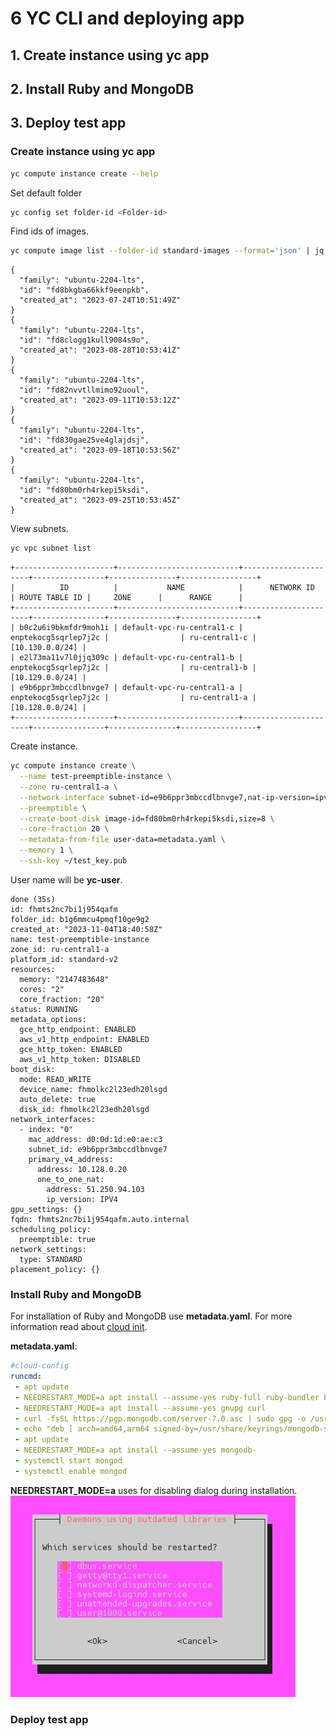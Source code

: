 
# 6 YC CLI and deploying app

## 1. Create instance using yc app

## 2. Install Ruby and MongoDB

## 3. Deploy test app

### Create instance using yc app

```bash
yc compute instance create --help
```

Set default folder

```bash
yc config set folder-id <Folder-id>
```

Find ids of images.

```bash
yc compute image list --folder-id standard-images --format='json' | jq 'map(select(.family == "ubuntu-2204-lts"))' | jq 'sort_by(.created_at)' | jq '.[] | {family, id, created_at}'
```

```output
{
  "family": "ubuntu-2204-lts",
  "id": "fd8bkgba66kkf9eenpkb",
  "created_at": "2023-07-24T10:51:49Z"
}
{
  "family": "ubuntu-2204-lts",
  "id": "fd8clogg1kull9084s9o",
  "created_at": "2023-08-28T10:53:41Z"
}
{
  "family": "ubuntu-2204-lts",
  "id": "fd82nvvtllmimo92uoul",
  "created_at": "2023-09-11T10:53:12Z"
}
{
  "family": "ubuntu-2204-lts",
  "id": "fd830gae25ve4glajdsj",
  "created_at": "2023-09-18T10:53:56Z"
}
{
  "family": "ubuntu-2204-lts",
  "id": "fd80bm0rh4rkepi5ksdi",
  "created_at": "2023-09-25T10:53:45Z"
}
```

View subnets.

```bash
yc vpc subnet list
```

```output
+----------------------+---------------------------+----------------------+----------------+---------------+-----------------+
|          ID          |           NAME            |      NETWORK ID      | ROUTE TABLE ID |     ZONE      |      RANGE      |
+----------------------+---------------------------+----------------------+----------------+---------------+-----------------+
| b0c2u6i9bkmfdr9moh1i | default-vpc-ru-central1-c | enptekocg5sqrlep7j2c |                | ru-central1-c | [10.130.0.0/24] |
| e2l73ma11v7l0jjq309c | default-vpc-ru-central1-b | enptekocg5sqrlep7j2c |                | ru-central1-b | [10.129.0.0/24] |
| e9b6ppr3mbccdlbnvge7 | default-vpc-ru-central1-a | enptekocg5sqrlep7j2c |                | ru-central1-a | [10.128.0.0/24] |
+----------------------+---------------------------+----------------------+----------------+---------------+-----------------+
```

Create instance.

```bash
yc compute instance create \
  --name test-preemptible-instance \
  --zone ru-central1-a \
  --network-interface subnet-id=e9b6ppr3mbccdlbnvge7,nat-ip-version=ipv4 \
  --preemptible \
  --create-boot-disk image-id=fd80bm0rh4rkepi5ksdi,size=8 \
  --core-fraction 20 \
  --metadata-from-file user-data=metadata.yaml \
  --memory 1 \
  --ssh-key ~/test_key.pub
```

User name will be **yc-user**.

```output
done (35s)
id: fhmts2nc7bi1j954qafm
folder_id: b1g6mmcu4pmqf10ge9g2
created_at: "2023-11-04T18:40:58Z"
name: test-preemptible-instance
zone_id: ru-central1-a
platform_id: standard-v2
resources:
  memory: "2147483648"
  cores: "2"
  core_fraction: "20"
status: RUNNING
metadata_options:
  gce_http_endpoint: ENABLED
  aws_v1_http_endpoint: ENABLED
  gce_http_token: ENABLED
  aws_v1_http_token: DISABLED
boot_disk:
  mode: READ_WRITE
  device_name: fhmolkc2l23edh20lsgd
  auto_delete: true
  disk_id: fhmolkc2l23edh20lsgd
network_interfaces:
  - index: "0"
    mac_address: d0:0d:1d:e0:ae:c3
    subnet_id: e9b6ppr3mbccdlbnvge7
    primary_v4_address:
      address: 10.128.0.20
      one_to_one_nat:
        address: 51.250.94.103
        ip_version: IPV4
gpu_settings: {}
fqdn: fhmts2nc7bi1j954qafm.auto.internal
scheduling_policy:
  preemptible: true
network_settings:
  type: STANDARD
placement_policy: {}
```

### Install Ruby and MongoDB

For installation of Ruby and MongoDB use **metadata.yaml**. For more information read about [cloud init](https://cloudinit.readthedocs.io/en/latest/reference/examples.html).

**metadata.yaml**:

```yaml
#cloud-config
runcmd:
 - apt update
 - NEEDRESTART_MODE=a apt install --assume-yes ruby-full ruby-bundler build-essential 
 - NEEDRESTART_MODE=a apt install --assume-yes gnupg curl
 - curl -fsSL https://pgp.mongodb.com/server-7.0.asc | sudo gpg -o /usr/share/keyrings/mongodb-server-7.0.gpg --dearmor
 - echo "deb [ arch=amd64,arm64 signed-by=/usr/share/keyrings/mongodb-server-7.0.gpg ] https://repo.mongodb.org/apt/ubuntu jammy/mongodb-org/7.0 multiverse" >> /etc/apt/sources.list.d/mongodb-org-7.0.list
 - apt update
 - NEEDRESTART_MODE=a apt install --assume-yes mongodb-
 - systemctl start mongod
 - systemctl enable mongod
```

**NEEDRESTART_MODE=a** uses for disabling dialog during installation.
![Restart services](./img/Screenshot_1.jpg)

### Deploy test app
